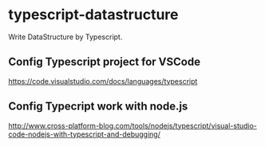 # typescript-datastructure
Write DataStructure by Typescript.


## Config Typescript project for VSCode

https://code.visualstudio.com/docs/languages/typescript

## Config Typecript work with node.js
http://www.cross-platform-blog.com/tools/nodejs/typescript/visual-studio-code-nodejs-with-typescript-and-debugging/
